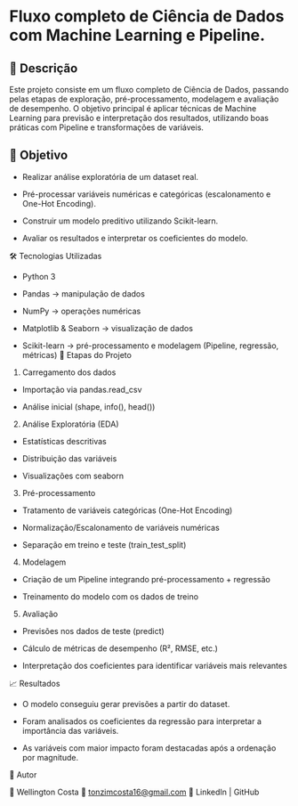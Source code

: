 # Fluxo completo de Ciência de Dados com Machine Learning e Pipeline.
## 📌 Descrição
Este projeto consiste em um fluxo completo de Ciência de Dados, passando pelas etapas de exploração, pré-processamento, modelagem e avaliação de desempenho. O objetivo principal é aplicar técnicas de Machine Learning para previsão e interpretação dos resultados, utilizando boas práticas com Pipeline e transformações de variáveis.

## 🎯 Objetivo

- Realizar análise exploratória de um dataset real.

- Pré-processar variáveis numéricas e categóricas (escalonamento e One-Hot Encoding).

- Construir um modelo preditivo utilizando Scikit-learn.

- Avaliar os resultados e interpretar os coeficientes do modelo.

🛠️ Tecnologias Utilizadas

- Python 3

- Pandas → manipulação de dados

- NumPy → operações numéricas

- Matplotlib & Seaborn → visualização de dados

- Scikit-learn → pré-processamento e modelagem (Pipeline, regressão, métricas)
🔎 Etapas do Projeto

1. Carregamento dos dados

- Importação via pandas.read_csv

- Análise inicial (shape, info(), head())

2. Análise Exploratória (EDA)

- Estatísticas descritivas

- Distribuição das variáveis

- Visualizações com seaborn

3. Pré-processamento

- Tratamento de variáveis categóricas (One-Hot Encoding)

- Normalização/Escalonamento de variáveis numéricas

- Separação em treino e teste (train_test_split)

4. Modelagem

- Criação de um Pipeline integrando pré-processamento + regressão

- Treinamento do modelo com os dados de treino

5. Avaliação

- Previsões nos dados de teste (predict)

- Cálculo de métricas de desempenho (R², RMSE, etc.)

- Interpretação dos coeficientes para identificar variáveis mais relevantes

📈 Resultados

- O modelo conseguiu gerar previsões a partir do dataset.

- Foram analisados os coeficientes da regressão para interpretar a importância das variáveis.

- As variáveis com maior impacto foram destacadas após a ordenação por magnitude.

📌 Autor

👤 Wellington Costa
📧 tonzimcosta16@gmail.com
🔗 LinkedIn
 | GitHub
